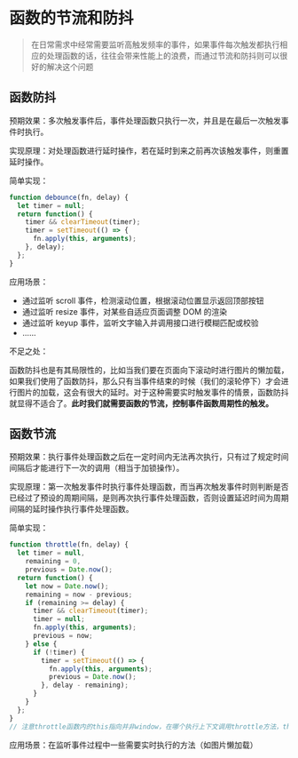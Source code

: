 # 函数的节流和防抖

> 在日常需求中经常需要监听高触发频率的事件，如果事件每次触发都执行相应的处理函数的话，往往会带来性能上的浪费，而通过节流和防抖则可以很好的解决这个问题

## 函数防抖

预期效果：多次触发事件后，事件处理函数只执行一次，并且是在最后一次触发事件时执行。

实现原理：对处理函数进行延时操作，若在延时到来之前再次该触发事件，则重置延时操作。

简单实现：

```javascript
function debounce(fn, delay) {
  let timer = null;
  return function() {
    timer && clearTimeout(timer);
    timer = setTimeout(() => {
      fn.apply(this, arguments);
    }, delay);
  };
}
```

应用场景：

- 通过监听 scroll 事件，检测滚动位置，根据滚动位置显示返回顶部按钮
- 通过监听 resize 事件，对某些自适应页面调整 DOM 的渲染
- 通过监听 keyup 事件，监听文字输入并调用接口进行模糊匹配或校验
- ......

不足之处：

函数防抖也是有其局限性的，比如当我们要在页面向下滚动时进行图片的懒加载，如果我们使用了函数防抖，那么只有当事件结束的时候（我们的滚轮停下）才会进行图片的加载，这会有很大的延时。对于这种需要实时触发事件的情景，函数防抖就显得不适合了。**此时我们就需要函数的节流，控制事件函数周期性的触发。**

## 函数节流

预期效果：执行事件处理函数之后在一定时间内无法再次执行，只有过了规定时间间隔后才能进行下一次的调用（相当于加锁操作）。

实现原理：第一次触发事件时执行事件处理函数，而当再次触发事件时则判断是否已经过了预设的周期间隔，是则再次执行事件处理函数，否则设置延迟时间为周期间隔的延时操作执行事件处理函数。

简单实现：

```javascript
function throttle(fn, delay) {
  let timer = null,
    remaining = 0,
    previous = Date.now();
  return function() {
    let now = Date.now();
    remaining = now - previous;
    if (remaining >= delay) {
      timer && clearTimeout(timer);
      timer = null;
      fn.apply(this, arguments);
      previous = now;
    } else {
      if (!timer) {
        timer = setTimeout(() => {
          fn.apply(this, arguments);
          previous = Date.now();
        }, delay - remaining);
      }
    }
  };
}
// 注意throttle函数内的this指向并非window，在哪个执行上下文调用throttle方法，this就指向谁，如果需要让他指向window，可以定义变量context = this，然后将context作为第一个参数传入fn.apply
```

应用场景：在监听事件过程中一些需要实时执行的方法（如图片懒加载）
